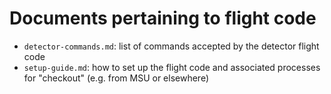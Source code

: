 # Documents pertaining to flight code
- `detector-commands.md`: list of commands accepted by the detector flight code
- `setup-guide.md`: how to set up the flight code and associated processes for "checkout"
   (e.g. from MSU or elsewhere)
